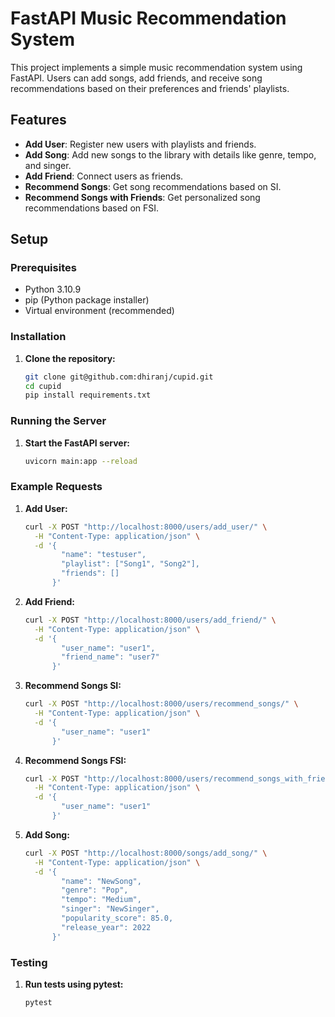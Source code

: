 # FastAPI Music Recommendation System

This project implements a simple music recommendation system using FastAPI. Users can add songs, add friends, and receive song recommendations based on their preferences and friends' playlists.

## Features

- **Add User**: Register new users with playlists and friends.
- **Add Song**: Add new songs to the library with details like genre, tempo, and singer.
- **Add Friend**: Connect users as friends.
- **Recommend Songs**: Get song recommendations based on SI.
- **Recommend Songs with Friends**: Get personalized song recommendations based on FSI.

## Setup

### Prerequisites

- Python 3.10.9
- pip (Python package installer)
- Virtual environment (recommended)

### Installation

1. **Clone the repository:**

   ```bash
   git clone git@github.com:dhiranj/cupid.git
   cd cupid
   pip install requirements.txt


### Running the Server
1. **Start the FastAPI server:**

   ```bash
   uvicorn main:app --reload

### Example Requests
1. **Add User:**

   ```bash
   curl -X POST "http://localhost:8000/users/add_user/" \
     -H "Content-Type: application/json" \
     -d '{
           "name": "testuser",
           "playlist": ["Song1", "Song2"],
           "friends": []
         }'

2. **Add Friend:**

   ```bash
   curl -X POST "http://localhost:8000/users/add_friend/" \
     -H "Content-Type: application/json" \
     -d '{
           "user_name": "user1",
           "friend_name": "user7"
         }'

3. **Recommend Songs SI:**

   ```bash
   curl -X POST "http://localhost:8000/users/recommend_songs/" \
     -H "Content-Type: application/json" \
     -d '{
           "user_name": "user1"
         }'

4. **Recommend Songs FSI:**

   ```bash
   curl -X POST "http://localhost:8000/users/recommend_songs_with_friends/" \
     -H "Content-Type: application/json" \
     -d '{
           "user_name": "user1"
         }'

5. **Add Song:**

   ```bash
   curl -X POST "http://localhost:8000/songs/add_song/" \
     -H "Content-Type: application/json" \
     -d '{
           "name": "NewSong",
           "genre": "Pop",
           "tempo": "Medium",
           "singer": "NewSinger",
           "popularity_score": 85.0,
           "release_year": 2022
         }'


### Testing
1. **Run tests using pytest:**

   ```bash
   pytest







